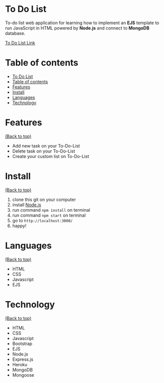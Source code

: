 <!-- Add banner here -->

# To Do List
To-do list web application for learning how to implement an **EJS** template to run JavaScript in HTML powered by **Node.js** and connect to **MongoDB** database.

[To Do List Link](https://thasup-to-do-list.herokuapp.com/)

# Table of contents

- [To Do List](#to-do-list)
- [Table of contents](#table-of-contents)
- [Features](#features)
- [Install](#install)
- [Languages](#languages)
- [Technology](#technology)

# Features
[(Back to top)](#table-of-contents)

- Add new task on your To-Do-List
- Delete task on your To-Do-List
- Create your custom list on To-Do-List

# Install
[(Back to top)](#table-of-contents)

1. clone this git on your computer
2. install [Node.js](https://nodejs.org/en/) 
3. run command `npm install` on terminal
4. run command `npm start` on terminal
5. go to `http://localhost:3000/`
6. happy!

# Languages
[(Back to top)](#table-of-contents)

- HTML
- CSS
- Javascript
- EJS

# Technology
[(Back to top)](#table-of-contents)

- HTML
- CSS
- Javascript
- Bootstrap
- EJS
- Node.js
- Express.js
- Heroku
- MongoDB
- Mongoose
